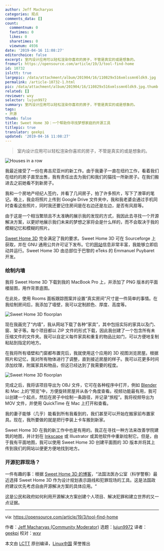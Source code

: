 ```yaml
---
author: Jeff Macharyas
categories: 观点
comments_data: []
count:
  commentnum: 0
  favtimes: 0
  likes: 0
  sharetimes: 0
  viewnum: 4936
date: '2019-04-16 11:08:27'
editorchoice: false
excerpt: 室内设计应用可以轻松渲染你喜欢的房子，不管是真实的或是想象的。
fromurl: https://opensource.com/article/19/3/tool-find-home
id: 10732
islctt: true
largepic: /data/attachment/album/201904/16/110829x516xmlssmn6ldk9.jpg
permalink: /article-10732-1.html
pic: /data/attachment/album/201904/16/110829x516xmlssmn6ldk9.jpg.thumb.jpg
related: []
reviewer: wxy
selector: lujun9972
summary: 室内设计应用可以轻松渲染你喜欢的房子，不管是真实的或是想象的。
tags:
- 开源
thumb: false
title: Sweet Home 3D：一个帮助你寻找梦想家庭的开源工具
titlepic: true
translator: geekpi
updated: '2019-04-16 11:08:27'
---
```



> 
> 室内设计应用可以轻松渲染你喜欢的房子，不管是真实的或是想象的。
> 
> 
> 


![Houses in a row](/data/attachment/album/201904/16/110829x516xmlssmn6ldk9.jpg "Houses in a row")


我最近接受了一份在弗吉尼亚州的新工作。由于我妻子一直在纽约工作，看着我们在纽约的房子直至出售，我有责任出去为我们和我们的猫找一所新房子。在我们搬进去之前她看不到新房子。


我和一个房地产经纪人签约，并看了几间房子，拍了许多照片，写下了潦草的笔记。晚上，我会将照片上传到 Google Drive 文件夹中，我和我老婆会通过手机同时查看这些照片，同时我还要记住房间是在右边还是左边，是否有风扇等。


由于这是一个相当繁琐且不太准确的展示我的发现的方式，我因此去寻找一个开源解决方案，以更好地展示我们未来的梦想之家将会是什么样的，而不会取决于我的模糊记忆和模糊的照片。


[Sweet Home 3D](https://sourceforge.net/projects/sweethome3d/) 完全满足了我的要求。Sweet Home 3D 可在 Sourceforge 上获取，并在 GNU 通用公共许可证下发布。它的[网站](http://www.sweethome3d.com/)信息非常丰富，我能够立即启动并运行。Sweet Home 3D 由总部位于巴黎的 eTeks 的 Emmanuel Puybaret 开发。


### 绘制内墙


我将 Sweet Home 3D 下载到我的 MacBook Pro 上，并添加了 PNG 版本的平面楼层图，用作背景底图。


在此处，使用 Rooms 面板跟踪图案并设置“真实房间”尺寸是一件简单的事情。在我绘制房间后，我添加了墙壁，我可以定制颜色、厚度、高度等。


![Sweet Home 3D floorplan](/data/attachment/album/201904/16/110832qeh2obhhxnxhzxx4.png "Sweet Home 3D floorplan")


现在我画完了“内墙”，我从网站下载了各种“家具”，其中包括实际的家具以及门、窗、架子等。每个项目都以 ZIP 文件的形式下载，因此我创建了一个包含所有未压缩文件的文件夹。我可以自定义每件家具和重复的物品比如门，可以方便地复制粘贴到指定的地方。


在我将所有墙壁和门窗都布置完后，我就使用这个应用的 3D 视图浏览房屋。根据照片和记忆，我对所有物体进行了调整，直到接近房屋的样子。我可以花更多时间添加纹理，附属家具和物品，但这已经达到了我需要的程度。


![Sweet Home 3D floorplan](/data/attachment/album/201904/16/110834hzywyty6ebn1y7w9.png "Sweet Home 3D floorplan")


完成之后，我将该项目导出为 OBJ 文件，它可在各种程序中打开，例如 [Blender](https://opensource.com/article/18/5/blender-hotkey-cheat-sheet) 和 Mac 上的“预览”中，方便旋转房屋并从各个角度查看。视频功能最有用，我可以创建一个起点，然后在房子中绘制一条路径，并记录“旅程”。我将视频导出为 MOV 文件，并使用 QuickTime 在 Mac 上打开和查看。


我的妻子能够（几乎）能看到所有我看到的，我们甚至可以开始在搬家前布置家具。现在，我所要做的就是把行李装上卡车搬到新家。


Sweet Home 3D 在我的新工作中也是有用的。我正在寻找一种方法来改善学院建筑的地图，并计划在 [Inkscape](https://opensource.com/article/19/1/inkscape-cheat-sheet) 或 Illustrator 或其他软件中重新绘制它。但是，由于我有平面地图，我可以使用 Sweet Home 3D 创建平面图的 3D 版本并将其上传到我们的网站以便更方便地找到地方。


### 开源犯罪现场？


一件有趣的事：根据 [Sweet Home 3D 的博客](http://www.sweethome3d.com/blog/2018/12/10/customization_for_the_forensic_police.html)，“法国法医办公室（科学警察）最近选择 Sweet Home 3D 作为设计规划表示路线和犯罪现场的工具。这是法国政府建议优先考虑自由开源解决方案的具体应用。“


这是公民和政府如何利用开源解决方案创建个人项目、解决犯罪和建立世界的又一点证据。




---


via: <https://opensource.com/article/19/3/tool-find-home>


作者：[Jeff Macharyas (Community Moderator)](https://opensource.com/users/jeffmacharyas) 选题：[lujun9972](https://github.com/lujun9972) 译者：[geekpi](https://github.com/geekpi) 校对：[wxy](https://github.com/wxy)


本文由 [LCTT](https://github.com/LCTT/TranslateProject) 原创编译，[Linux中国](https://linux.cn/) 荣誉推出